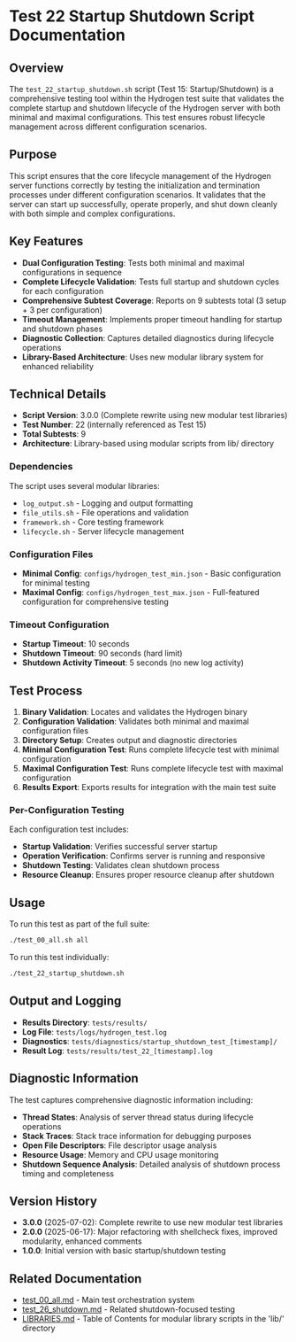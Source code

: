 # Test 22 Startup Shutdown Script Documentation

## Overview

The `test_22_startup_shutdown.sh` script (Test 15: Startup/Shutdown) is a comprehensive testing tool within the Hydrogen test suite that validates the complete startup and shutdown lifecycle of the Hydrogen server with both minimal and maximal configurations. This test ensures robust lifecycle management across different configuration scenarios.

## Purpose

This script ensures that the core lifecycle management of the Hydrogen server functions correctly by testing the initialization and termination processes under different configuration scenarios. It validates that the server can start up successfully, operate properly, and shut down cleanly with both simple and complex configurations.

## Key Features

- **Dual Configuration Testing**: Tests both minimal and maximal configurations in sequence
- **Complete Lifecycle Validation**: Tests full startup and shutdown cycles for each configuration
- **Comprehensive Subtest Coverage**: Reports on 9 subtests total (3 setup + 3 per configuration)
- **Timeout Management**: Implements proper timeout handling for startup and shutdown phases
- **Diagnostic Collection**: Captures detailed diagnostics during lifecycle operations
- **Library-Based Architecture**: Uses new modular library system for enhanced reliability

## Technical Details

- **Script Version**: 3.0.0 (Complete rewrite using new modular test libraries)
- **Test Number**: 22 (internally referenced as Test 15)
- **Total Subtests**: 9
- **Architecture**: Library-based using modular scripts from lib/ directory

### Dependencies

The script uses several modular libraries:

- `log_output.sh` - Logging and output formatting
- `file_utils.sh` - File operations and validation
- `framework.sh` - Core testing framework
- `lifecycle.sh` - Server lifecycle management

### Configuration Files

- **Minimal Config**: `configs/hydrogen_test_min.json` - Basic configuration for minimal testing
- **Maximal Config**: `configs/hydrogen_test_max.json` - Full-featured configuration for comprehensive testing

### Timeout Configuration

- **Startup Timeout**: 10 seconds
- **Shutdown Timeout**: 90 seconds (hard limit)
- **Shutdown Activity Timeout**: 5 seconds (no new log activity)

## Test Process

1. **Binary Validation**: Locates and validates the Hydrogen binary
2. **Configuration Validation**: Validates both minimal and maximal configuration files
3. **Directory Setup**: Creates output and diagnostic directories
4. **Minimal Configuration Test**: Runs complete lifecycle test with minimal configuration
5. **Maximal Configuration Test**: Runs complete lifecycle test with maximal configuration
6. **Results Export**: Exports results for integration with the main test suite

### Per-Configuration Testing

Each configuration test includes:

- **Startup Validation**: Verifies successful server startup
- **Operation Verification**: Confirms server is running and responsive
- **Shutdown Testing**: Validates clean shutdown process
- **Resource Cleanup**: Ensures proper resource cleanup after shutdown

## Usage

To run this test as part of the full suite:

```bash
./test_00_all.sh all
```

To run this test individually:

```bash
./test_22_startup_shutdown.sh
```

## Output and Logging

- **Results Directory**: `tests/results/`
- **Log File**: `tests/logs/hydrogen_test.log`
- **Diagnostics**: `tests/diagnostics/startup_shutdown_test_[timestamp]/`
- **Result Log**: `tests/results/test_22_[timestamp].log`

## Diagnostic Information

The test captures comprehensive diagnostic information including:

- **Thread States**: Analysis of server thread status during lifecycle operations
- **Stack Traces**: Stack trace information for debugging purposes
- **Open File Descriptors**: File descriptor usage analysis
- **Resource Usage**: Memory and CPU usage monitoring
- **Shutdown Sequence Analysis**: Detailed analysis of shutdown process timing and completeness

## Version History

- **3.0.0** (2025-07-02): Complete rewrite to use new modular test libraries
- **2.0.0** (2025-06-17): Major refactoring with shellcheck fixes, improved modularity, enhanced comments
- **1.0.0**: Initial version with basic startup/shutdown testing

## Related Documentation

- [test_00_all.md](test_00_all.md) - Main test orchestration system
- [test_26_shutdown.md](test_26_shutdown.md) - Related shutdown-focused testing
- [LIBRARIES.md](LIBRARIES.md) - Table of Contents for modular library scripts in the 'lib/' directory
